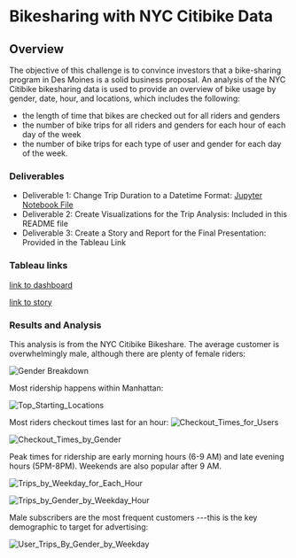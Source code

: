 # Bikesharing with NYC Citibike Data

## Overview

The objective of this challenge is to convince investors that a bike-sharing program in Des Moines is a solid business proposal.  An analysis of the NYC Citibike  bikesharing data is used to provide an overview of bike usage by gender, date, hour, and locations, which includes the following:

- the length of time that bikes are checked out for all riders and genders
- the number of bike trips for all riders and genders for each hour of each day of the week
- the number of bike trips for each type of user and gender for each day of the week.

### Deliverables

- Deliverable 1: Change Trip Duration to a Datetime Format: [Jupyter Notebook File](NYC_Citibike_Challenge.ipynb)
- Deliverable 2: Create Visualizations for the Trip Analysis: Included in this README file
- Deliverable 3: Create a Story and Report for the Final Presentation: Provided in the Tableau Link

### Tableau links

[link to dashboard](https://public.tableau.com/views/RR_Bikeshare_Dashboard_050722/Dashboard?:language=en-US&publish=yes&:display_count=n&:origin=viz_share_link)

[link to story](https://public.tableau.com/shared/9KXTWDQNJ?:display_count=n&:origin=viz_share_link)

### Results and Analysis

This analysis is from the NYC Citibike Bikeshare.  The average customer is overwhelmingly male, although there are plenty of female riders:

![Gender Breakdown](https://user-images.githubusercontent.com/98564776/167278681-90de1d71-5f20-4280-aea6-311bb9108cd4.PNG)

Most ridership happens within Manhattan:

![Top_Starting_Locations](https://user-images.githubusercontent.com/98564776/167278688-1b734e11-5e8b-469d-a3ed-899d7545ee45.PNG)

Most riders checkout times last for an hour:
![Checkout_Times_for_Users](https://user-images.githubusercontent.com/98564776/167278704-5f0b18b5-878f-44b9-b093-5a52747f5b6d.PNG)

![Checkout_Times_by_Gender](https://user-images.githubusercontent.com/98564776/167279006-74ddd69f-04e7-4346-a59e-a69167562a8f.PNG)


Peak times for ridership are early morning hours (6-9 AM) and late evening hours  (5PM-8PM). Weekends are also popular after 9 AM.

![Trips_by_Weekday_for_Each_Hour](https://user-images.githubusercontent.com/98564776/167279078-d4844983-e352-4f38-99cb-774a5b535641.PNG)

![Trips_by_Gender_by_Weekday_Hour](https://user-images.githubusercontent.com/98564776/167279080-1f893d4e-4404-403d-b911-cc727eb4bf47.PNG)

Male subscribers are the most frequent customers ---this is the key demographic to target for advertising:

![User_Trips_By_Gender_by_Weekday](https://user-images.githubusercontent.com/98564776/167278743-9227ebdd-a0a9-4d4d-88ec-74a81532ed13.PNG)


